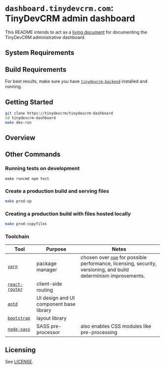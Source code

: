 # `dashboard.tinydevcrm.com`: TinyDevCRM admin dashboard

This README intends to act as a [living
document](https://en.wikipedia.org/wiki/Living_document) for documenting the
TinyDevCRM administrative dashboard.

## System Requirements

## Build Requirements

For best results, make sure you have
[`tinydevcrm-backend`](https://github.com/tinydevcrm/tinydevcrm-backend)
installed and running.

## Getting Started

```bash
git clone https://tinydevcrm/tinydevcrm-dashboard
cd tinydevcrm-dashboard
make dev-run
```

## Overview

## Other Commands

### Running tests on development

```make
make runcmd npm test
```

### Create a production build and serving files

```bash
make prod-up
```

### Creating a production build with files hosted locally

```bash
make prod-copyfiles
```

### Toolchain

Tool | Purpose | Notes
--- | --- | ---
[`yarn`](https://github.com/yarnpkg/yarn) | package manager | chosen over [`npm`](https://www.npmjs.com/) for possible performance, licensing, security, versioning, and build determinism improvements.
[`react-router`](https://github.com/ReactTraining/react-router) | client-side routing |
[`antd`](https://github.com/ant-design/ant-design) | UI design and UI component base library |
[`bootstrap`](https://github.com/twbs/bootstrap) | layout library |
[`node-sass`](https://github.com/sass/node-sass) | SASS pre-processor | also enables CSS modules like pre-processing

## Licensing

See [LICENSE](LICENSE).
